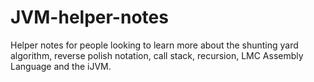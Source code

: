 # JVM-helper-notes
Helper notes for people looking to learn more about the shunting yard algorithm, reverse polish notation, call stack, recursion, LMC Assembly Language and the iJVM.
